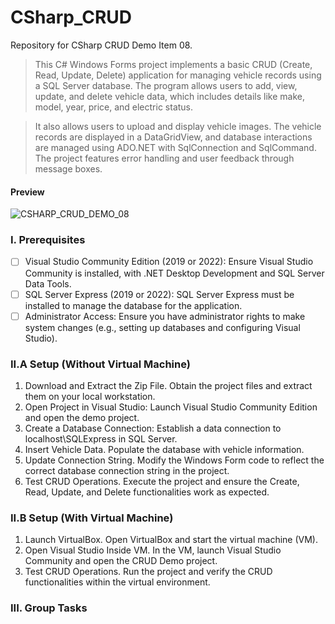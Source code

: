 # CSharp_CRUD
Repository for CSharp CRUD Demo Item 08.

> This C# Windows Forms project implements a basic CRUD (Create, Read, Update, Delete)
application for managing vehicle records using a SQL Server database. The program allows users to add, view,
update, and delete vehicle data, which includes details like make, model, year, price, and electric status.

> It also allows users to upload and display vehicle images. The vehicle records are displayed in a DataGridView, 
and database interactions are managed using ADO.NET with SqlConnection and SqlCommand. The project features error 
handling and user feedback through message boxes.

#### Preview
![CSHARP_CRUD_DEMO_08]()

### I. Prerequisites
- [ ] Visual Studio Community Edition (2019 or 2022): Ensure Visual Studio Community is installed, with .NET Desktop Development and SQL Server Data Tools.
- [ ] SQL Server Express (2019 or 2022): SQL Server Express must be installed to manage the database for the application.
- [ ] Administrator Access: Ensure you have administrator rights to make system changes (e.g., setting up databases and configuring Visual Studio).

### II.A Setup (Without Virtual Machine)
1. Download and Extract the Zip File. Obtain the project files and extract them on your local workstation.
2. Open Project in Visual Studio: Launch Visual Studio Community Edition and open the demo project.
3. Create a Database Connection: Establish a data connection to localhost\SQLExpress in SQL Server.
4. Insert Vehicle Data. Populate the database with vehicle information.
5. Update Connection String. Modify the Windows Form code to reflect the correct database connection string in the project.
6. Test CRUD Operations. Execute the project and ensure the Create, Read, Update, and Delete functionalities work as expected.

### II.B Setup (With Virtual Machine)
1. Launch VirtualBox. Open VirtualBox and start the virtual machine (VM).
2. Open Visual Studio Inside VM. In the VM, launch Visual Studio Community and open the CRUD Demo project.
3. Test CRUD Operations. Run the project and verify the CRUD functionalities within the virtual environment.

### III. Group Tasks






